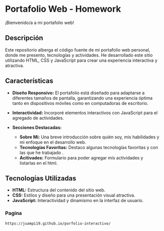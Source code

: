 # Portafolio Web - Homework

¡Bienvenido/a a mi portafolio web!

## Descripción

Este repositorio alberga el código fuente de mi portafolio web personal, donde me presento, tecnologías y actividades. He desarrollado este sitio utilizando HTML, CSS y JavaScript para crear una experiencia interactiva y atractiva.

## Características

- **Diseño Responsivo:** El portafolio está diseñado para adaptarse a diferentes tamaños de pantalla, garantizando una experiencia óptima tanto en dispositivos móviles como en computadoras de escritorio.

- **Interactividad:** Incorporé elementos interactivos con JavaScript para el agregado de actividades.

- **Secciones Destacadas:**
  - **Sobre Mí:** Una breve introducción sobre quién soy, mis habilidades y mi enfoque en el desarrollo web.
  - **Tecnologías Favoritas:** Destaco algunas tecnologías favoritas y con las que he trabajado .
  - **Acitivades:** Formulario para poder agregar mís actividades y listarlas en el html.


## Tecnologías Utilizadas

- **HTML:** Estructura del contenido del sitio web.
- **CSS:** Estilos y diseño para una presentación visual atractiva.
- **JavaScript:** Interactividad y dinamismo en la interfaz de usuario.

### Pagina 
  ```
  https://juampi19.github.io/porfolio-interactivo/
  ```
